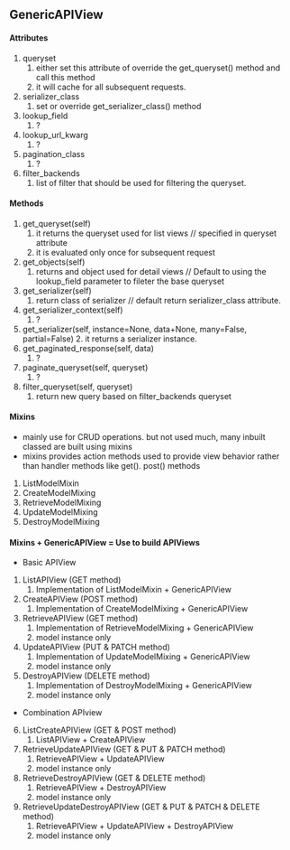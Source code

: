 ## GenericAPIView
#### Attributes
1. queryset
   1. either set this attribute of override the get_queryset() method and call this method
   2. it will cache for all subsequent requests.
2. serializer_class
   1. set or override get_serializer_class() method
3. lookup_field
   1. ?
4. lookup_url_kwarg
   1. ?
5. pagination_class
   1. ?
6. filter_backends
   1. list of filter that should be used for filtering the queryset.

#### Methods
1. get_queryset(self)
   1. it returns the queryset used for list views // specified in queryset attribute
   2. it is evaluated only once for subsequent request 
2. get_objects(self)
   1. returns and object used for detail views  // Default to using the lookup_field parameter to fileter the base queryset
3. get_serializer(self)
   1. return class of serializer  // default return serializer_class attribute.
4. get_serializer_context(self)
   1. ?
5. get_serializer(self, instance=None, data+None, many=False, partial=False)
   2. it returns a serializer instance.
6. get_paginated_response(self, data)
   1. ?
7. paginate_queryset(self, queryset)
   1. ?
8. filter_queryset(self, queryset)
   1. return new query based on filter_backends queryset


#### Mixins
- mainly use for CRUD operations. but not used much, many inbuilt classed are built using mixins
- mixins provides action methods used to provide view behavior rather than handler methods like get(). post() methods
1. ListModelMixin
2. CreateModelMixing
3. RetrieveModelMixing
4. UpdateModelMixing
5. DestroyModelMixing


#### Mixins + GenericAPIView = Use to build APIViews
- Basic APIView
1. ListAPIView (GET method)
   1. Implementation of ListModelMixin + GenericAPIView
2. CreateAPIView (POST method)
   1. Implementation of CreateModelMixing + GenericAPIView
3. RetrieveAPIView (GET method)
   1. Implementation of RetrieveModelMixing + GenericAPIView
   2. model instance only
4. UpdateAPIView (PUT & PATCH method)
   1. Implementation of UpdateModelMixing + GenericAPIView
   2. model instance only
5. DestroyAPIView (DELETE method)
   1. Implementation of DestroyModelMixing + GenericAPIView
   2. model instance only
- Combination APIview
6. ListCreateAPIView (GET & POST method)
    1. ListAPIView + CreateAPIView
7. RetrieveUpdateAPIView (GET & PUT & PATCH method)
   1. RetrieveAPIView + UpdateAPIView
   2. model instance only
8. RetrieveDestroyAPIView (GET & DELETE method)
   1. RetrieveAPIView + DestroyAPIView
   2. model instance only
9. RetrieveUpdateDestroyAPIView (GET & PUT & PATCH & DELETE method)
   1. RetrieveAPIView + UpdateAPIView + DestroyAPIView 
   2. model instance only

